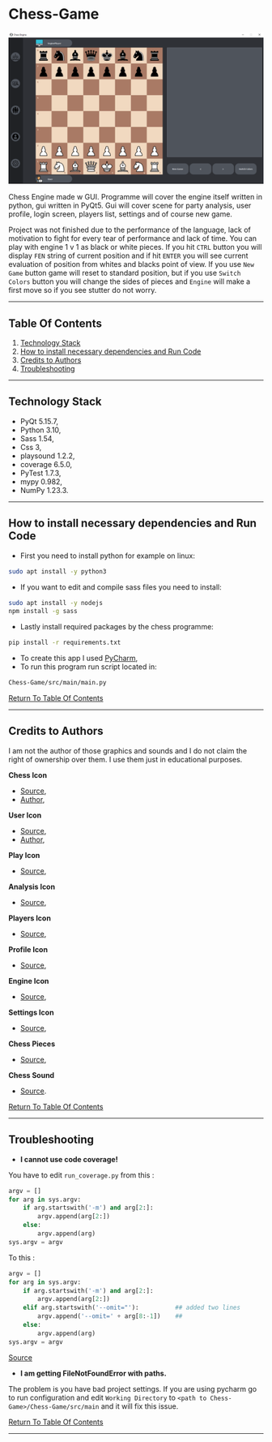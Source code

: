 # Chess-Game

![](./.github/main_page.png)

Chess Engine made w GUI. Programme will cover the engine itself written in python, gui written in PyQt5. Gui will cover
scene for party analysis, user profile, login screen, players list, settings and of course new game.

Project was not finished due to the performance of the language, lack of motivation to fight for every tear of
performance and lack of time. You can play with engine 1 v 1 as black or white pieces. If you hit `CTRL` button you will
display `FEN` string of current position and if hit `ENTER` you will see current evaluation of position from whites and
blacks
point of view. If you use `New Game` button game will reset to standard position, but if you use `Switch Colors` button
you will change the sides of pieces and `Engine` will make a first move so if you see stutter do not worry.

***

## Table Of Contents

1. [Technology Stack](#technology-stack)
2. [How to install necessary dependencies and Run Code](#how-to-install-necessary-dependencies)
3. [Credits to Authors](#credits-to-authors)
4. [Troubleshooting](#troubleshooting)

***

## Technology Stack

* PyQt 5.15.7,
* Python 3.10,
* Sass 1.54,
* Css 3,
* playsound 1.2.2,
* coverage 6.5.0,
* PyTest 1.7.3,
* mypy 0.982,
* NumPy 1.23.3.

***

## How to install necessary dependencies and Run Code

* First you need to install python for example on linux:

```bash
sudo apt install -y python3
```

* If you want to edit and compile sass files you need to install:

```bash
sudo apt install -y nodejs
npm install -g sass
```

* Lastly install required packages by the chess programme:

```bash
pip install -r requirements.txt
```

* To create this app I used [PyCharm](https://www.jetbrains.com/pycharm/),
* To run this program run script located in:

```bash
Chess-Game/src/main/main.py
```

[Return To Table Of Contents](#table-of-contents)

***

## Credits to Authors

I am not the author of those graphics and sounds and I do not claim the right of ownership over them. I use them just in
educational purposes.

**Chess Icon**

* [Source](https://www.flaticon.com/free-icon/horse_3637390?term=chess&page=1&position=35&page=1&position=35&related_id=3637390&origin=tag),
* [Author](https://www.flaticon.com/authors/freepik),

**User Icon**

* [Source](https://www.flaticon.com/free-icon/programmer_560277),
* [Author](https://www.flaticon.com/authors/freepik),

**Play Icon**

* [Source](https://www.svgrepo.com/svg/169150/chess),

**Analysis Icon**

* [Source](https://www.svgrepo.com/svg/137390/analysis),

**Players Icon**

* [Source](https://www.svgrepo.com/svg/85514/people-hand-drawn-persons-group),

**Profile Icon**

* [Source](https://www.svgrepo.com/svg/315765/profile),

**Engine Icon**

* [Source](https://www.svgrepo.com/svg/3999/computer),

**Settings Icon**

* [Source](https://www.svgrepo.com/svg/13646/settings),

**Chess Pieces**

* [Source](https://commons.wikimedia.org/wiki/Category:SVG_chess_pieces),

**Chess Sound**

* [Source](https://github.com/lichess-org/lila/tree/38bfadac3e319516341771086e8edc594d4d4b07).

[Return To Table Of Contents](#table-of-contents)

***

## Troubleshooting

* **I cannot use code coverage!**

You have to edit `run_coverage.py` from this :

```python
argv = []
for arg in sys.argv:
    if arg.startswith('-m') and arg[2:]:
        argv.append(arg[2:])
    else:
        argv.append(arg)
sys.argv = argv
```

To this :

```python
argv = []
for arg in sys.argv:
    if arg.startswith('-m') and arg[2:]:
        argv.append(arg[2:])
    elif arg.startswith('--omit="'):          ## added two lines
        argv.append('--omit=' + arg[8:-1])    ##
    else:
        argv.append(arg)
sys.argv = argv
```

[Source](https://youtrack.jetbrains.com/issue/PY-48213)

* **I am getting FileNotFoundError with paths.**

The problem is you have bad project settings. If you are using pycharm go to run configuration
and edit `Working Directory` to `<path to Chess-Game>/Chess-Game/src/main` and it will fix this issue.

[Return To Table Of Contents](#table-of-contents)

***

